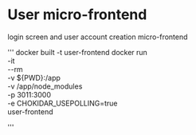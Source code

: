 # User micro-frontend
login screen and user account creation micro-frontend

'''
docker built -t user-frontend
docker run \
    -it \
    --rm \
    -v ${PWD}:/app \
    -v /app/node_modules \
    -p 3011:3000 \
    -e CHOKIDAR_USEPOLLING=true \
    user-frontend

'''